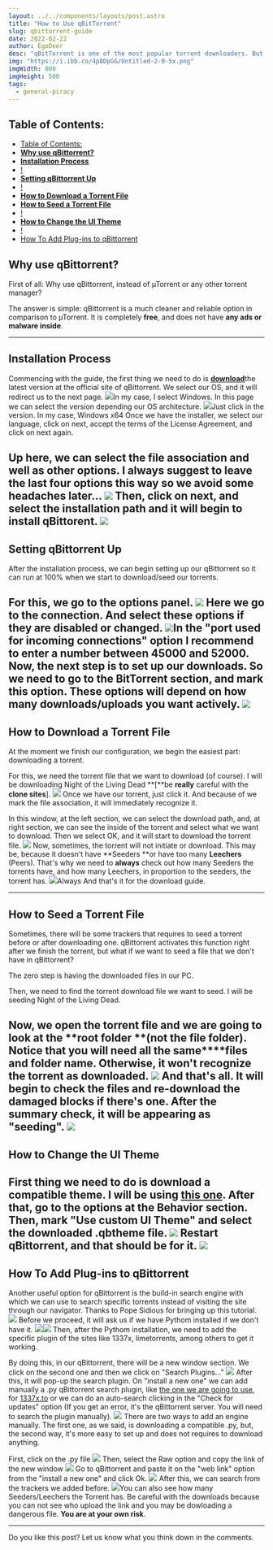 ```yaml
---
layout: ../../components/layouts/post.astro
title: "How to Use qBitTorrent"
slug: qbittorrent-guide
date: 2022-02-22
author: EgoDeer
desc: "qBitTorrent is one of the most popular torrent downloaders. But how do you use it properly?"
img: "https://i.ibb.co/4p8DpGG/Untitled-2-0-5x.png"
imgWidth: 800
imgHeight: 500
tags:
  - general-piracy
---
```

## Table of Contents:

- [Table of Contents:](#table-of-contents)
- [**Why use qBittorrent?**](#why-use-qbittorrent)
- [**Installation Process**](#installation-process)
- [!](#)
- [**Setting qBittorrent Up**](#setting-qbittorrent-up)
- [!](#-1)
- [**How to Download a Torrent File**](#how-to-download-a-torrent-file)
- [**How to Seed a Torrent File**](#how-to-seed-a-torrent-file)
- [!](#-2)
- [**How to Change the UI Theme**](#how-to-change-the-ui-theme)
- [!](#-3)
- [How To Add Plug-ins to qBittorrent](#how-to-add-plug-ins-to-qbittorrent)

## **Why use qBittorrent?**

First of all: Why use qBittorrent, instead of µTorrent or any other torrent manager?

The answer is simple: qBittorrent is a much cleaner and reliable option in comparison to µTorrent. It is completely **free**, and does not have **any ads or malware inside**.

---

## **Installation Process**

Commencing with the guide, the first thing we need to do is [**download**](https://www.qbittorrent.org/download.php)the latest version at the official site of qBittorrent. We select our OS, and it will redirect us to the next page.
![](__GHOST_URL__/content/images/2022/02/downloadqb-1.png)In my case, I select Windows.
In this page we can select the version depending our OS architecture.
![](__GHOST_URL__/content/images/2022/02/Downloadqb-2.png)Just click in the version. In my case, Windows x64
Once we have the installer, we select our language, click on next, accept the terms of the License Agreement, and click on next again.

Up here, we can select the file association and well as other options. I always suggest to leave the last four options this way so we avoid some headaches later...
![](__GHOST_URL__/content/images/2022/02/image-9.png)
Then, click on next, and select the installation path and it will begin to install qBittorent.
![](__GHOST_URL__/content/images/2022/02/image-10.png)
---

## **Setting qBittorrent Up**

After the installation process, we can begin setting up our qBittorrent so it can run at 100% when we start to download/seed our torrents.

For this, we go to the options panel.
![](__GHOST_URL__/content/images/2022/02/qBittorrentUI.png)
Here we go to the connection. And select these options if they are disabled or changed.
![](__GHOST_URL__/content/images/2022/02/qBittorrent-Options.png)In the "port used for incoming connections" option I recommend to enter a number between 45000 and 52000.
Now, the next step is to set up our downloads. So we need to go to the BitTorrent section, and mark this option. These options will depend on how many downloads/uploads you want actively.
![](__GHOST_URL__/content/images/2022/02/qBittorrent-Options-2.png)
---

## **How to Download a Torrent File**

At the moment we finish our configuration, we begin the easiest part: downloading a torrent.

For this, we need the torrent file that we want to download (of course). I will be downloading Night of the Living Dead **[**be **really** careful with the **clone sites**].
![](__GHOST_URL__/content/images/2022/02/qBittorrent-Download-1.png)
Once we have our torrent, just click it. And because of we mark the file association, it will immediately recognize it.

In this window, at the left section, we can select the download path, and, at right section, we can see the inside of the torrent and select what we want to download. Then we select OK, and it will start to download the torrent file.
![](__GHOST_URL__/content/images/2022/02/qBittorrent-Download-2-1.png)
Now, sometimes, the torrent will not initiate or download. This may be, because it doesn't have **Seeders **or have too many **Leechers** (Peers). That's why we need to **always** check out how many Seeders the torrents have, and how many Leechers, in proportion to the seeders, the torrent has.
![](__GHOST_URL__/content/images/2022/02/qBittorrent-Download-3.png)Always
And that's it for the download guide.

---

## **How to Seed a Torrent File**

Sometimes, there will be some trackers that requires to seed a torrent before or after downloading one. qBittorrent activates this function right after we finish the torrent, but what if we want to seed a file that we don't have in qBittorrent?

The zero step is having the downloaded files in our PC.

Then, we need to find the torrent download file we want to seed. I will be seeding Night of the Living Dead.

Now, we open the torrent file and we are going to look at the **root folder **(not the file folder). Notice that you will need **all** the **same****files and folder name**. Otherwise, it won't recognize the torrent as downloaded.
![](__GHOST_URL__/content/images/2022/02/qBittorrent-seed-1.png)
And that's all. It will begin to check the files and re-download the damaged blocks if there's one. After the summary check, it will be appearing as "seeding".
![](__GHOST_URL__/content/images/2022/02/qBittorrent-seed-2.png)
---

## **How to Change the UI Theme**

First thing we need to do is download a compatible theme. I will be using [**this one**](https://github.com/jagannatharjun/qbt-theme). After that, go to the options at the Behavior section. Then, mark "Use custom UI Theme" and select the downloaded .qbtheme file.
![](__GHOST_URL__/content/images/2022/02/qBittorrent-theme.png)
Restart qBittorrent, and that should be for it.
![](__GHOST_URL__/content/images/2022/02/image-19.png)
---

## How To Add Plug-ins to qBittorrent

Another useful option for qBittorrent is the build-in search engine with which we can use to search specific torrents instead of visiting the site through our navigator. Thanks to Pope Sidious for bringing up this tutorial.
![](__GHOST_URL__/content/images/2022/02/qBittorrent-plugin.png)
Before we proceed, it will ask us if we have Pythom installed if we don't have it.
![](__GHOST_URL__/content/images/2022/02/qBittorrent-plugin-2.png)![](__GHOST_URL__/content/images/2022/02/image-34.png)
Then, after the Pythom installation, we need to add the specific plugin of the sites like 1337x, limetorrents, among others to get it working.

By doing this, in our qBittorrent, there will be a new window section. We click on the second one and then we click on "Search Plugins..."
![](__GHOST_URL__/content/images/2022/02/qBittorrent-plugin-3.png)
After this, it will pop-up the search plugin. On "install a new one" we can add manually a .py qBittorrent search plugin, like [the one we are going to use](https://github.com/v1k45/1337x-qBittorrent-search-plugin), for [1337x.to](https://1337x.to/) or we can do an auto-search clicking in the "Check for updates" option (If you get an error, it's the qBittorrent server. You will need to search the plugin manually).
![](__GHOST_URL__/content/images/2022/03/qBittorrent-plugin-4.png)
There are two ways to add an engine manually. The first one, as we said, is downloading a compatible .py, but, the second way, it's more easy to set up and does not requires to download anything.

First, click on the .py file
![](__GHOST_URL__/content/images/2022/03/qBittorrent-plugin-5.png)
Then, select the Raw option and copy the link of the new window
![](__GHOST_URL__/content/images/2022/03/qBittorrent-plugin-6.png)
Go to qBittorrent and paste it on the "web link" option from the "install a new one" and click Ok.
![](__GHOST_URL__/content/images/2022/03/image-1.png)
After this, we can search from the trackers we added before.
![](__GHOST_URL__/content/images/2022/03/image-3.png)You can also see how many Seeders/Leechers the Torrent has.
Be careful with the downloads because you can not see who upload the link and you may be dowloading a dangerous file. **You are at your own risk**.

---

Do you like this post? Let us know what you think down in the comments.
